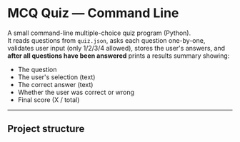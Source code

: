 # MCQ Quiz — Command Line

A small command-line multiple-choice quiz program (Python).  
It reads questions from `quiz.json`, asks each question one-by-one, validates user input (only 1/2/3/4 allowed), stores the user's answers, and **after all questions have been answered** prints a results summary showing:

- The question
- The user's selection (text)
- The correct answer (text)
- Whether the user was correct or wrong
- Final score (X / total)

---

## Project structure


